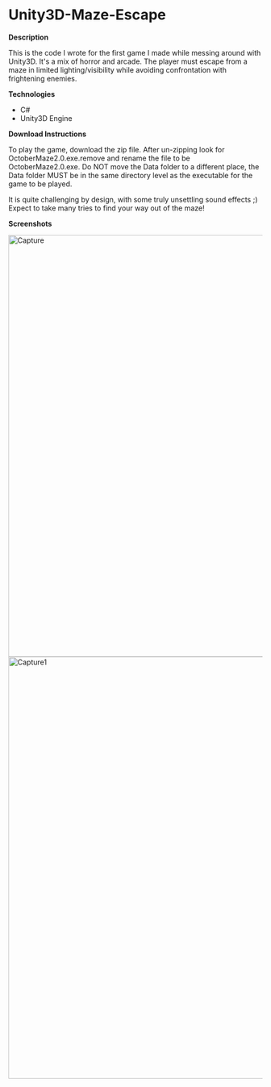 # Unity3D-Maze-Escape
**Description**

This is the code I wrote for the first game I made while messing around with Unity3D. It's a mix of horror and arcade. The player must escape from a maze in limited lighting/visibility while avoiding confrontation with frightening enemies.

**Technologies**

- C#
- Unity3D Engine

**Download Instructions**

To play the game, download the zip file. After un-zipping look for OctoberMaze2.0.exe.remove and rename the file to be OctoberMaze2.0.exe. Do NOT move the Data folder to a different place, the Data folder MUST be in the same directory level as the executable for the game to be played. 

It is quite challenging by design, with some truly unsettling sound effects ;) Expect to take many tries to find your way out of the maze!

**Screenshots**

<img width="837" alt="Capture" src="https://user-images.githubusercontent.com/41240707/127672481-22061094-8376-44be-a0f9-11228d3ee54f.PNG">
<img width="837" alt="Capture1" src="https://user-images.githubusercontent.com/41240707/127672484-f2ac983c-101b-4e8a-a559-1ec17a976862.PNG">
